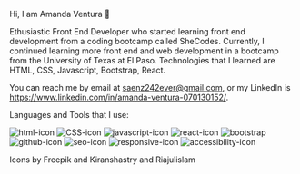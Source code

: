    Hi, I am Amanda Ventura 🌺
 
 Ethusiastic Front End Developer who started learning front end development from a coding bootcamp called SheCodes.
 Currently, I continued learning more front end and web development in a bootcamp from the University of Texas at El Paso.
 Technologies that I learned are HTML, CSS, Javascript, Bootstrap, React. 
 
You can reach me by email at saenz242ever@gmail.com, or
my LinkedIn is https://www.linkedin.com/in/amanda-ventura-070130152/.

Languages and Tools that I use:

![html-icon](https://user-images.githubusercontent.com/74805696/181994998-d7fb0965-fb14-4c0f-a7c5-4181585d0af6.png)
![CSS-icon](https://user-images.githubusercontent.com/74805696/181995008-ee73f9f7-d479-4ef8-82bc-d167851cbc7a.png)
![javascript-icon](https://user-images.githubusercontent.com/74805696/181995013-5f6e1a7c-2dff-4b20-80e3-e16522f7233d.png)
![react-icon](https://user-images.githubusercontent.com/74805696/181995786-dbd30ab9-325e-412d-b5f1-41b2f9a415cb.png)
![bootstrap](https://user-images.githubusercontent.com/74805696/181996468-97e43133-51d0-4e2a-b2eb-5bc1f47ea2e4.png)
![github-icon](https://user-images.githubusercontent.com/74805696/181996475-7fb05253-b5df-43c4-a0bf-61f716c55447.png)
![seo-icon](https://user-images.githubusercontent.com/74805696/181996427-b9a82621-58d7-4fb0-a401-4bdcd426ee0d.png)
![responsive-icon](https://user-images.githubusercontent.com/74805696/181996442-71d773ce-3869-4e1f-8915-2815cde26430.png)
![accessibility-icon](https://user-images.githubusercontent.com/74805696/181996498-954538e0-9c7f-495d-840a-5b3012f287bf.png)

Icons by Freepik and Kiranshastry and Riajulislam

<!---
ASV185/ASV185 is a ✨ special ✨ repository because its `README.md` (this file) appears on your GitHub profile.
You can click the Preview link to take a look at your changes.
--->
